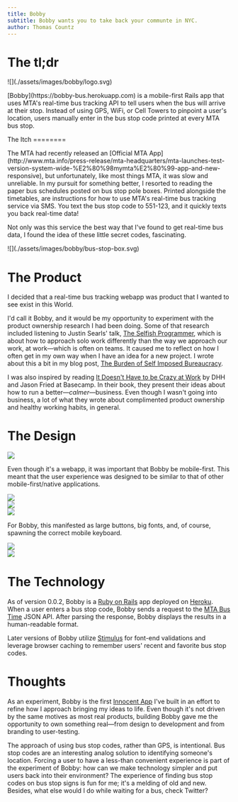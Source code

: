 ```yaml
---
title: Bobby
subtitle: Bobby wants you to take back your communte in NYC.
author: Thomas Countz
---
```


The tl;dr
=========

<div class="row">
  <div class="col-2">
  ![](./assets/images/bobby/logo.svg)
  </div>

  <div class="col-10">
  <p>
  [Bobby](https://bobby-bus.herokuapp.com) is a mobile-first Rails app
  that uses MTA's real-time bus tracking API to tell users when the bus
  will arrive at their stop. Instead of using GPS, WiFi, or Cell Towers to
  pinpoint a user's location, users manually enter in the bus stop code
  printed at every MTA bus stop.
  </p>
  </div>
</div>
The Itch
========

<div class="row">
<div class="col-8">
</p>
  The MTA had recently released an [Official MTA
  App](http://www.mta.info/press-release/mta-headquarters/mta-launches-test-version-system-wide-%E2%80%98mymta%E2%80%99-app-and-new-responsive),
  but unfortunately, like most things MTA, it was slow and unreliable. In
  my pursuit for something better, I resorted to reading the paper bus
  schedules posted on bus stop pole boxes. Printed alongside the
  timetables, are instructions for how to use MTA's real-time bus tracking
  service via SMS. You text the bus stop code to 551-123, and it quickly
  texts you back real-time data!

  Not only was this service the best way that I've found to get real-time
  bus data, I found the idea of these little secret codes, fascinating.
  </p>
</div>

<div class="col-4">
  ![](./assets/images/bobby/bus-stop-box.svg)
</div>
</div>

The Product
===========

I decided that a real-time bus tracking webapp was product that I wanted
to see exist in this World.

I'd call it Bobby, and it would be my opportunity to experiment with the
product ownership research I had been doing. Some of that research
included listening to Justin Searls' talk, [The Selfish
Programmer](http://blog.testdouble.com/posts/2019-05-08-the-selfish-programmer),
which is about how to approach solo work differently than the way we
approach our work, at work—which is often on teams. It caused me to
reflect on how I often get in my own way when I have an idea for a new
project. I wrote about this a bit in my blog post, [The Burden of Self
Imposed
Bureaucracy](./2019-05-29-the-burden-of-self-imposed-bureaucracy.html).

I was also inspired by reading [It Doesn't Have to be Crazy at
Work](https://basecamp.com/books/calm) by DHH and Jason Fried at
Basecamp. In their book, they present their ideas about how to run a
better—*calmer*—business. Even though I wasn't going into business, a
lot of what they wrote about complimented product ownership and healthy
working habits, in general.

The Design
==========

![](./assets/images/bobby/colors.svg)

Even though it's a webapp, it was important that Bobby be mobile-first.
This meant that the user experience was designed to be similar to that
of other mobile-first/native applications.

<div class="row">
  <div class="col-4">
  <img src="./assets/images/bobby/logo-v1.svg"/>
  </div>
  <div class="col-4">
  <img src="./assets/images/bobby/logo-v2.svg"/>
  </div>
  <div class="col-4">
  <img src="./assets/images/bobby/logo.svg"/>
  </div>
</div>

For Bobby, this manifested as large buttons, big fonts, and, of course,
spawning the correct mobile keyboard.

<div class="row">
  <div class="col-6">
  <img src="./assets/images/bobby/browser-testing-iphone.svg"/>
  </div>
  <div class="col-6">
  <img src="./assets/images/bobby/mockup-iphone.svg"/>
  </div>
</div>

The Technology
==============

As of version 0.0.2, Bobby is a [Ruby on
Rails](https://rubyonrails.org/) app deployed on
[Heroku](https://heroku.com/). When a user enters a bus stop code, Bobby
sends a request to the [MTA Bus
Time](https://en.wikipedia.org/wiki/MTA_Bus_Time) JSON API. After
parsing the response, Bobby displays the results in a human-readable
format.

Later versions of Bobby utilize [Stimulus](https://stimulusjs.org/) for
font-end validations and leverage browser caching to remember users'
recent and favorite bus stop codes.

Thoughts
========

As an experiment, Bobby is the first [Innocent
App](./2019-05-23-innocent-apps.html) I've built in an effort to refine
how I approach bringing my ideas to life. Even though it's not driven by
the same motives as most real products, building Bobby gave me the
opportunity to own something real—from design to development and from
branding to user-testing.

The approach of using bus stop codes, rather than GPS, is intentional.
Bus stop codes are an interesting analog solution to identifying
someone's location. Forcing a user to have a less-than convenient
experience is part of the experiment of Bobby: how can we make
technology simpler and put users back into their environment? The
experience of finding bus stop codes on bus stop signs is fun for me;
it's a melding of old and new. Besides, what else would I do while
waiting for a bus, check Twitter?
